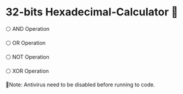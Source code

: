 # 32-bits Hexadecimal-Calculator 🧮

:white_circle: AND Operation

:white_circle: OR Operation

:white_circle: NOT Operation

:white_circle: XOR Operation

:red_circle:Note: Antivirus need to be disabled before running to code.
